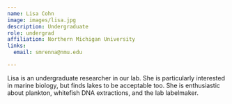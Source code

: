 ```yaml
---
name: Lisa Cohn
image: images/lisa.jpg
description: Undergraduate
role: undergrad
affiliation: Northern Michigan University
links:
  email: smrenna@nmu.edu

---
```


Lisa is an undergraduate researcher in our lab. She is particularly interested in marine biology, but finds lakes to be acceptable too. She is enthusiastic about plankton, whitefish DNA extractions, and the lab labelmaker. 
